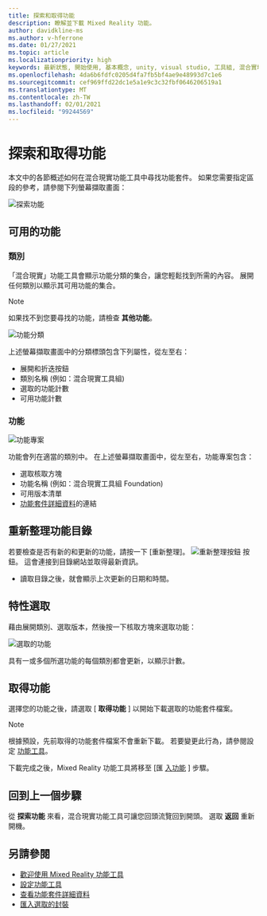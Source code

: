 ```yaml
---
title: 探索和取得功能
description: 瞭解並下載 Mixed Reality 功能。
author: davidkline-ms
ms.author: v-hferrone
ms.date: 01/27/2021
ms.topic: article
ms.localizationpriority: high
keywords: 最新狀態, 開始使用, 基本概念, unity, visual studio, 工具組, 混合實境頭戴式裝置, windows 混合實境頭戴式裝置, 虛擬實境頭戴式裝置, 安裝, Windows, HoloLens, 模擬器, unreal, openxr
ms.openlocfilehash: 4da6b6fdfc0205d4fa7fb5bf4ae9e48993d7c1e6
ms.sourcegitcommit: cef969ffd22dc1e5a1e9c3c32fbf0646206519a1
ms.translationtype: MT
ms.contentlocale: zh-TW
ms.lasthandoff: 02/01/2021
ms.locfileid: "99244569"
---
```

# <a name="discovering-and-acquiring-features"></a>探索和取得功能

本文中的各節概述如何在混合現實功能工具中尋找功能套件。 如果您需要指定區段的參考，請參閱下列螢幕擷取畫面：

![探索功能](images/FeatureToolDiscovery.png)

## <a name="available-features"></a>可用的功能

### <a name="category"></a>類別

「混合現實」功能工具會顯示功能分類的集合，讓您輕鬆找到所需的內容。 展開任何類別以顯示其可用功能的集合。

> [!NOTE]
> 如果找不到您要尋找的功能，請檢查 **其他功能**。

![功能分類](images/FeatureCategory.png)

上述螢幕擷取畫面中的分類標頭包含下列屬性，從左至右：

- 展開和折迭按鈕
- 類別名稱 (例如：混合現實工具組) 
- 選取的功能計數
- 可用功能計數

### <a name="feature"></a>功能

![功能專案](images/FeatureEntry.png)

功能會列在適當的類別中。 在上述螢幕擷取畫面中，從左至右，功能專案包含：

- 選取核取方塊
- 功能名稱 (例如：混合現實工具組 Foundation) 
- 可用版本清單
- [功能套件詳細資料](viewing-package-details.md)的連結

## <a name="refresh-the-feature-catalog"></a>重新整理功能目錄

若要檢查是否有新的和更新的功能，請按一下 [重新整理]。 ![重新整理按鈕](images/RefreshButton.png) 按鈕。 這會連接到目錄網站並取得最新資訊。
* 讀取目錄之後，就會顯示上次更新的日期和時間。

## <a name="select-features"></a>特性選取

藉由展開類別、選取版本，然後按一下核取方塊來選取功能：

![選取的功能](images/SelectedFeatures.png)

具有一或多個所選功能的每個類別都會更新，以顯示計數。

## <a name="acquiring-features"></a>取得功能

選擇您的功能之後，請選取 [ **取得功能** ] 以開始下載選取的功能套件檔案。

> [!NOTE]
> 根據預設，先前取得的功能套件檔案不會重新下載。 若要變更此行為，請參閱設定 [功能工具](configuring-feature-tool.md)。

下載完成之後，Mixed Reality 功能工具將移至 [匯 [入功能](importing-features.md) ] 步驟。

## <a name="going-back-to-the-previous-step"></a>回到上一個步驟

從 **探索功能** 來看，混合現實功能工具可讓您回頭流覽回到開頭。 選取 **返回** 重新開機。

## <a name="see-also"></a>另請參閱

- [歡迎使用 Mixed Reality 功能工具](welcome-to-mr-feature-tool.md)
- [設定功能工具](configuring-feature-tool.md)
- [查看功能套件詳細資料](viewing-package-details.md)
- [匯入選取的封裝](importing-features.md)
